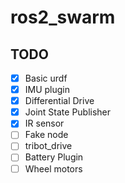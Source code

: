 # ros2_swarm


## TODO
- [x] Basic urdf
- [x] IMU plugin
- [x] Differential Drive
- [x] Joint State Publisher
- [x] IR sensor
- [ ] Fake node
- [ ] tribot_drive
- [ ] Battery Plugin
- [ ] Wheel motors
